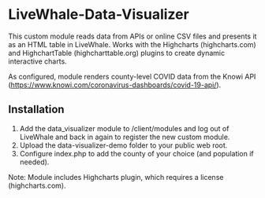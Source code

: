 # LiveWhale-Data-Visualizer
This custom module reads data from APIs or online CSV files and presents it as an HTML table in LiveWhale. Works with the Highcharts (highcharts.com) and HighchartTable (highcharttable.org) plugins to create dynamic interactive charts.

As configured, module renders county-level COVID data from the Knowi API (https://www.knowi.com/coronavirus-dashboards/covid-19-api/).

## Installation
1. Add the data_visualizer module to /client/modules and log out of LiveWhale and back in again to register the new custom module.
2. Upload the data-visualizer-demo folder to your public web root.
3. Configure index.php to add the county of your choice (and population if needed).

Note: Module includes Highcharts plugin, which requires a license (highcharts.com).
